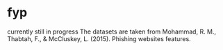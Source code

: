 # fyp
currently still in progress 
The datasets are taken from Mohammad, R. M., Thabtah, F., & McCluskey, L. (2015). Phishing websites features. 
